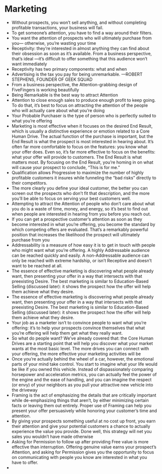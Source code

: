 # Marketing
- Without prospects, you won’t sell anything, and without completing profitable transactions, your business will fail.
- To get someone’s attention, you have to find a way around their filters.
- You want the attention of prospects who will ultimately purchase from you— otherwise, you’re wasting your time
- Receptivity: they’re interested in almost anything they can find about their obsession as soon as it’s available. From a business perspective, that’s ideal —it’s difficult to offer something that this audience won’t want immediately
- Receptivity has two primary components: what and when
- Advertising is the tax you pay for being unremarkable. —ROBERT STEPHENS, FOUNDER OF GEEK SQUAD
- From a business perspective, the Attention-grabbing design of FiveFingers is working beautifully
- Being Remarkable is the best way to attract Attention
- Attention to close enough sales to produce enough profit to keep going. To do that, it’s best to focus on attracting the attention of the people who will actually care about what you’re doing
- Your Probable Purchaser is the type of person who is perfectly suited to what you’re offering
- Marketing is most effective when it focuses on the desired End Result, which is usually a distinctive experience or emotion related to a Core Human Drive. The actual function of the purchase is important, but the End Result is what the prospect is most interested in hearing about. It’s often far more comfortable to focus on the features: you know what your offer does. Even so, it’s far more effective to focus on the benefits: what your offer will provide to customers. The End Result is what matters most. By focusing on the End Result, you’re homing in on what will cause your prospect to conclude, “This is for me.”
- Qualification allows Progressive to maximize the
number of highly profitable customers it insures while funneling the “bad
risks” directly to their competitors.
- The more clearly you define your ideal
customer, the better you can screen out the prospects who don’t fit that
description, and the more you’ll be able to focus on serving your best
customers well.
- Attempting to attract the Attention of people who don’t care about
what you do is a waste of time, money, and energy, so it’s best to find out
when people are interested in hearing from you before you reach out.
- If you can get a prospective customer’s attention as soon as they become
interested in what you’re offering, you become the standard by which
competing offers are evaluated. That’s a remarkably powerful position that
increases the likelihood the prospect will ultimately purchase from you
- Addressability is a measure of how easy it is to get in touch with people
who might want what you’re offering. A highly Addressable audience can
be reached quickly and easily. A non-Addressable audience can only be
reached with extreme hardship, or isn’t Receptive and doesn’t want to be
reached at all.
- The essence of effective marketing is discovering what people already
want, then presenting your offer in a way that intersects with that
preexisting Desire. The best marketing is similar to Education-Based
Selling (discussed later): it shows the prospect how the offer will help them
achieve what they desire.
- The essence of effective marketing is discovering what people already
want, then presenting your offer in a way that intersects with that
preexisting Desire. The best marketing is similar to Education-Based
Selling (discussed later): it shows the prospect how the offer will help them
achieve what they desire.
- Your job as a marketer isn’t to convince people to
want what you’re offering: it’s to help your prospects convince themselves
that what you’re offering will help them get what they really want.
- So what do people want? We’ve already covered that: the Core Human
Drives are a starting point that will help you discover what your market
wants at the most basic level. The more drives you can connect with your
offering, the more effective your marketing activities will be
- Once you’re actually behind the wheel of a car, however, the emotional
parts of your mind take control. You start to imagine what your life would
be like if you owned this vehicle. Instead of dispassionately comparing
horsepower and acceleration metrics, you can actually feel the power of the
engine and the ease of handling, and you can imagine the respect (or envy)
of your neighbors as you pull your attractive new vehicle into the driveway
- Framing is the act of emphasizing the details that are critically important
while de-emphasizing things that aren’t, by either minimizing certain facts
or leaving them out entirely. Proper use of Framing can help you present
your offer persuasively while honoring your customer’s time and attention.
- By giving your prospects something useful at no
cost up front, you earn their attention and give your potential customers a
chance to actually experience the value you provide. Done well, this
strategy will net you sales you wouldn’t have made otherwise
- Asking for Permission to follow up after providing Free value is more
effective than interruption. Offering genuine value earns your prospect’s
Attention, and asking for Permission gives you the opportunity to focus on
communicating with people you know are interested in what you have to
offer.
- 


